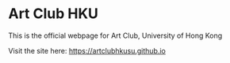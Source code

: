# Art Club HKU

This is the official webpage for Art Club, University of Hong Kong

Visit the site here:
<https://artclubhkusu.github.io>
